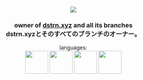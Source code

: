 <h1 align="center">
    <a href="https://dstrn.xyz"><img src="banner-min.gif"/></a>
</h1>

<h3 align="center">owner of <a href="https://dstrn.xyz">dstrn.xyz</a> and all its branches<br/>dstrn.xyzとそのすべてのブランチのオーナー。</h3>

 <div align="center">
    languages:
    <div align="center">
        <img width='60' src="https://creazilla-store.fra1.digitaloceanspaces.com/emojis/62775/japan-flag-emoji-clipart-xl.png" />
        <img width='60' src="https://www.emoji.co.uk/files/twitter-emojis/flags-twitter/11314-flag-of-united-states.png" />
        <img width='60' src="https://images.emojiterra.com/twitter/v13.1/512px/1f1eb-1f1f7.png" />
        <img width='60' src="https://creazilla-store.fra1.digitaloceanspaces.com/emojis/62422/russia-flag-emoji-clipart-xl.png" />
    </div>
 </div>
